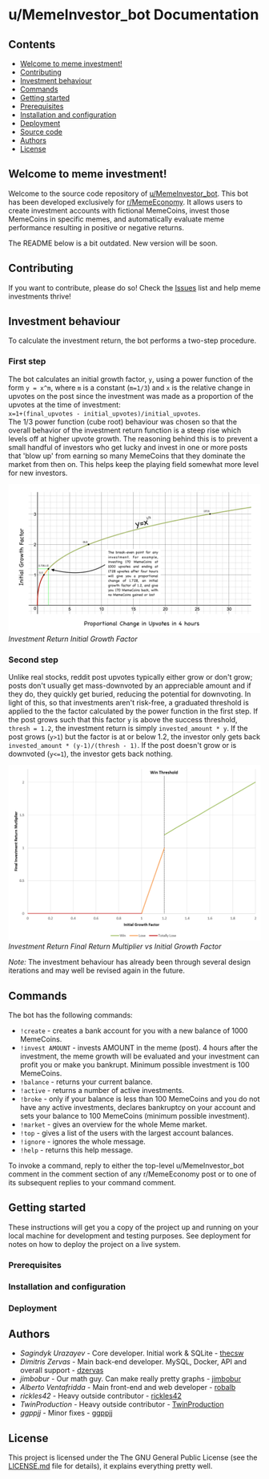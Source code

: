 # u/MemeInvestor_bot Documentation

## Contents

- [Welcome to meme investment!](#welcome-to-meme-investment)
- [Contributing](#contributing)
- [Investment behaviour](#investment-behaviour)
- [Commands](#commands)
- [Getting started](#getting-started)
- [Prerequisites](#prerequisites)
- [Installation and configuration](#installation-and-configuration)
- [Deployment](#deployment)
- [Source code](#source-code)
- [Authors](#authors)
- [License](#license)

## Welcome to meme investment!

Welcome to the source code repository of [u/MemeInvestor_bot](https://www.reddit.com/user/MemeInvestor_bot). 
This bot has been developed exclusively for [r/MemeEconomy](https://reddit.com/r/MemeEconomy/). It allows users
to create investment accounts with fictional MemeCoins, invest those MemeCoins in specific memes, and automatically
evaluate meme performance resulting in positive or negative returns.

The README below is a bit outdated. New version will be soon.

## Contributing

If you want to contribute, please do so! Check the [Issues](https://github.com/MemeInvestor/memeinvestor_bot/issues) list and help meme investments thrive!

## Investment behaviour

To calculate the investment return, the bot performs a two-step procedure.

### First step

The bot calculates an initial growth factor, `y`, using a power function of the form `y = x^m`,
where `m` is a constant (`m=1/3`) and `x` is the relative change in
upvotes on the post since the investment was made as a proportion of the upvotes 
at the time of investment:  
`x=1+(final_upvotes - initial_upvotes)/initial_upvotes`.  
The 1/3 power function (cube root) behaviour was chosen so that the overall behavior
of the investment return function is a steep rise which levels off at higher upvote
growth. The reasoning behind this is to prevent a small handful of investors who get lucky
and invest in one or more posts that 'blow up' from earning so many MemeCoins that they
dominate the market from then on. This helps keep the playing field somewhat more
level for new investors. 
  
![Investment Return Initial Growth Factor](./data/investment_return_multiplier.png)
*Investment Return Initial Growth Factor*

### Second step

Unlike real stocks, reddit post upvotes typically either grow or don't grow; posts
don't usually get mass-downvoted by an appreciable amount and if they do, they quickly 
get buried, reducing the potential for downvoting. In light of this, so that investments aren't
risk-free, a graduated threshold is applied to the the factor calculated by the power function in the
first step. If the post grows such that this factor `y` is above the success threshold, `thresh = 1.2`,
the investment return is simply `invested_amount * y`. If the post grows (`y>1`) but the factor is at or
below 1.2, the investor only gets back `invested_amount * (y-1)/(thresh - 1)`. If the post doesn't grow
or is downvoted (`y<=1`), the investor gets back nothing.

![Investment Return Final Return Multiplier](./data/investment_return_multiplier_thresholding.png)
*Investment Return Final Return Multiplier vs Initial Growth Factor*

*Note:* The investment behaviour has already been through several design iterations
and may well be revised again in the future.

## Commands

The bot has the following commands:

- `!create` - creates a bank account for you with a new balance of 1000
  MemeCoins.
- `!invest AMOUNT` - invests AMOUNT in the meme (post). 4 hours after the
  investment, the meme growth will be evaluated and your investment can profit
  you or make you bankrupt. Minimum possible investment is 100 MemeCoins.
- `!balance` - returns your current balance.
- `!active` - returns a number of active investments.
- `!broke` - only if your balance is less than 100 MemeCoins and you do not have
  any active investments, declares bankruptcy on your account and sets your
  balance to 100 MemeCoins (minimum possible investment). 
- `!market` - gives an overview for the whole Meme market.
- `!top` - gives a list of the users with the largest account balances.
- `!ignore` - ignores the whole message.
- `!help` - returns this help message.

To invoke a command, reply to either the top-level u/MemeInvestor_bot comment in the comment section of any
r/MemeEconomy post or to one of its subsequent replies to your command comment.

## Getting started 

These instructions will get you a copy of the project up and running on your
local machine for development and testing purposes. See deployment for notes on
how to deploy the project on a live system. 

### Prerequisites

### Installation and configuration

### Deployment

## Authors

 - *Sagindyk Urazayev* - Core developer. Initial work & SQLite - [thecsw](https://github.com/thecsw)
 - *Dimitris Zervas* - Main back-end developer. MySQL, Docker, API and overall support - [dzervas](https://github.com/dzervas)
 - *jimbobur* - Our math guy. Can make really pretty graphs - [jimbobur](https://github.com/jimbobur)
 - *Alberto Ventafridda* - Main front-end and web developer - [robalb](https://github.com/robalb)
 - *rickles42* - Heavy outside contributor - [rickles42](https://github.com/rickles42)
 - *TwinProduction* - Heavy outside contributor - [TwinProduction](https://github.com/TwinProduction)
 - *ggppjj* - Minor fixes - [ggppjj](https://github.com/ggppjj)

## License

This project is licensed under the The GNU General Public License (see the
[LICENSE.md](https://github.com/thecsw/prequelmemes_bot/blob/master/LICENSE) file for details), it explains everything pretty well. 
